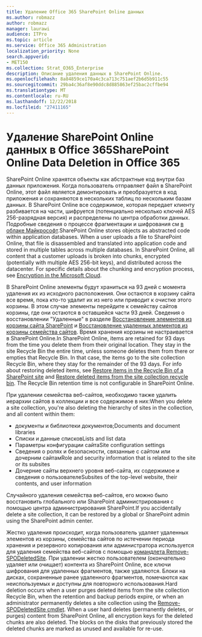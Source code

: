 ```yaml
---
title: Удаление Office 365 SharePoint Online данных
ms.author: robmazz
author: robmazz
manager: laurawi
audience: ITPro
ms.topic: article
ms.service: Office 365 Administration
localization_priority: None
search.appverid:
- MET150
ms.collection: Strat_O365_Enterprise
description: Описание удаления данных в SharePoint Online.
ms.openlocfilehash: 8a84859ce170a4c3ca713c751aef2b6d5b911c55
ms.sourcegitcommit: 29ba4c36af8e90ddc8d885863ef25bac2cffbe94
ms.translationtype: MT
ms.contentlocale: ru-RU
ms.lasthandoff: 12/22/2018
ms.locfileid: "27411165"
---
```

# <a name="sharepoint-online-data-deletion-in-office-365"></a><span data-ttu-id="ca3dd-103">Удаление SharePoint Online данных в Office 365</span><span class="sxs-lookup"><span data-stu-id="ca3dd-103">SharePoint Online Data Deletion in Office 365</span></span>

<span data-ttu-id="ca3dd-p101">SharePoint Online хранятся объекты как абстрактные код внутри баз данных приложения. Когда пользователь отправляет файл в SharePoint Online, этот файл является демонтировать и преобразуется в код приложения и сохраняются в нескольких таблиц по нескольким базам данных. В SharePoint Online все содержимое, которая передает клиенту разбивается на части, шифруется (потенциально несколько ключей AES 256-разрядная версия) и распределены по центра обработки данных. Подробные сведения о процессе фрагментации и шифрования см [в облаке Майкрософт](office-365-encryption-in-the-microsoft-cloud-overview.md).</span><span class="sxs-lookup"><span data-stu-id="ca3dd-p101">SharePoint Online stores objects as abstracted code within application databases. When a user uploads a file to SharePoint Online, that file is disassembled and translated into application code and stored in multiple tables across multiple databases. In SharePoint Online, all content that a customer uploads is broken into chunks, encrypted (potentially with multiple AES 256-bit keys), and distributed across the datacenter. For specific details about the chunking and encryption process, see [Encryption in the Microsoft Cloud](office-365-encryption-in-the-microsoft-cloud-overview.md).</span></span> 

<span data-ttu-id="ca3dd-p102">В SharePoint Online элементы будут храниться на 93 дней с момента удаления их из исходного расположения. Они остаются в корзину сайта все время, пока кто-то удалит их из него или приводит к очистке этого корзины. В этом случае элементы перейдите к семейству сайтов корзины, где они остаются в оставшейся части 93 дней. Сведения о восстановлении "Удаленные" в разделе [Восстановление элементов из корзины сайта SharePoint](https://support.office.com/en-us/article/6df466b6-55f2-4898-8d6e-c0dff851a0be#ID0EAADAAA=Online
) и [Восстановление удаленных элементов из корзины семейства сайтов](https://support.office.com/article/5fa924ee-16d7-487b-9a0a-021b9062d14b). Время хранения корзины не настраивается в SharePoint Online.</span><span class="sxs-lookup"><span data-stu-id="ca3dd-p102">In SharePoint Online, items are retained for 93 days from the time you delete them from their original location. They stay in the site Recycle Bin the entire time, unless someone deletes them from there or empties that Recycle Bin. In that case, the items go to the site collection Recycle Bin, where they stay for the remainder of the 93 days. For info about restoring deleted items, see [Restore items in the Recycle Bin of a SharePoint site](https://support.office.com/en-us/article/6df466b6-55f2-4898-8d6e-c0dff851a0be#ID0EAADAAA=Online
) and [Restore deleted items from the site collection recycle bin](https://support.office.com/article/5fa924ee-16d7-487b-9a0a-021b9062d14b). The Recycle Bin retention time is not configurable in SharePoint Online.</span></span>

<span data-ttu-id="ca3dd-113">При удалении семейства веб-сайтов, необходимо также удалить иерархии сайтов в коллекции и все содержимое в них:</span><span class="sxs-lookup"><span data-stu-id="ca3dd-113">When you delete a site collection, you're also deleting the hierarchy of sites in the collection, and all content within them:</span></span>
- <span data-ttu-id="ca3dd-114">документы и библиотеки документов;</span><span class="sxs-lookup"><span data-stu-id="ca3dd-114">Documents and document libraries</span></span>
- <span data-ttu-id="ca3dd-115">Списки и данные списков</span><span class="sxs-lookup"><span data-stu-id="ca3dd-115">Lists and list data</span></span>
- <span data-ttu-id="ca3dd-116">Параметры конфигурации сайта</span><span class="sxs-lookup"><span data-stu-id="ca3dd-116">Site configuration settings</span></span>
- <span data-ttu-id="ca3dd-117">Сведения о ролях и безопасности, связанные с сайтом или дочерним сайтам</span><span class="sxs-lookup"><span data-stu-id="ca3dd-117">Role and security information that is related to the site or its subsites</span></span>
- <span data-ttu-id="ca3dd-118">Дочерние сайты верхнего уровня веб-сайта, их содержимое и сведения о пользователе</span><span class="sxs-lookup"><span data-stu-id="ca3dd-118">Subsites of the top-level website, their contents, and user information</span></span>

<span data-ttu-id="ca3dd-119">Случайного удаления семейства веб-сайтов, его можно было восстановить глобального или SharePoint администрирования с помощью центра администрирования SharePoint.</span><span class="sxs-lookup"><span data-stu-id="ca3dd-119">If you accidentally delete a site collection, it can be restored by a global or SharePoint admin using the SharePoint admin center.</span></span> 

<span data-ttu-id="ca3dd-p103">Жестко удаления происходит, когда пользователь удаляет удаленных элементов из корзины, семейства сайтов по истечении периода хранения и резервного копирования или администратора используется для удаления семейства веб-сайтов с помощью [командлета Remove-SPODeletedSite](/powershell/module/sharepoint-online/Remove-SPODeletedSite?view=sharepoint-ps). При удалении жестко пользователем (окончательно удаляет или очищает) контента из SharePoint Online, все ключи шифрования для удаленных фрагментов, также удаляются. Блоки на дисках, сохраненные ранее удаленного фрагментов, помечаются как неиспользуемых и доступны для повторного использования.</span><span class="sxs-lookup"><span data-stu-id="ca3dd-p103">Hard deletion occurs when a user purges deleted items from the site collection Recycle Bin, when the retention and backup periods expire, or when an administrator permanently deletes a site collection using the [Remove-SPODeletedSite cmdlet](/powershell/module/sharepoint-online/Remove-SPODeletedSite?view=sharepoint-ps). When a user hard deletes (permanently deletes, or purges) content from SharePoint Online, all encryption keys for the deleted chunks are also deleted. The blocks on the disks that previously stored the deleted chunks are marked as unused and available for re-use.</span></span>
